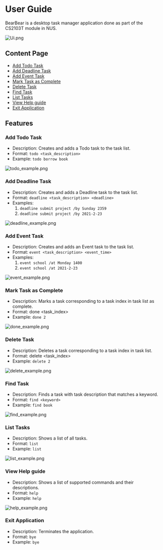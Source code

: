 # User Guide
BearBear is a desktop task manager application done as part of the CS2103T module in NUS.

![Ui.png](Ui.png)
## Content Page 
* [Add Todo Task](#todo-task)
* [Add Deadline Task](#deadline-task)
* [Add Event Task](#event-task)
* [Mark Task as Complete](#mark-task-as-complete)
* [Delete Task](#delete-task)
* [Find Task](#find-task)
* [List Tasks](#list-tasks)
* [View Help guide](#view-help-guide)
* [Exit Application](#exit-application)

## Features
### Add Todo Task
* Description: Creates and adds a Todo task to the task list.
* Format: `todo <task_description>`
* Example: `todo borrow book`

![todo_example.png](todo_example.png)

### Add Deadline Task
* Description: Creates and adds a Deadline task to the task list.
* Format: `deadline <task_description> <deadline>`
* Examples:
    1. `deadline submit project /by Sunday 2359`
    2. `deadline submit project /by 2021-2-23`
  
![deadline_example.png](deadline_example.png)
    
### Add Event Task
* Description: Creates and adds an Event task to the task list.
* Format: `event <task_description> <event_time>`
* Examples:
    1. `event school /at Monday 1400`
    2. `event school /at 2021-2-23`
  
![event_example.png](event_example.png)

### Mark Task as Complete
* Description: Marks a task corresponding to a task index in task list as complete.
* Format: done <task_index>
* Example: `done 2`

![done_example.png](done_example.png)

### Delete Task
* Description: Deletes a task corresponding to a task index in task list.
* Format: delete <task_index>
* Example: `delete 2`

![delete_example.png](delete_example.png)

### Find Task
* Description: Finds a task with task description that matches a keyword.
* Format: `find <keyword>`
* Example: `find book`

![find_example.png](find_example.png)

### List Tasks
* Description: Shows a list of all tasks.
* Format: `list`
* Example: `list`

![list_example.png](list_example.png)

### View Help guide
* Description: Shows a list of supported commands and their descriptions.
* Format: `help`
* Example: `help`

![help_example.png](help_example.png)

### Exit Application
* Description: Terminates the application.
* Format: `bye`
* Example: `bye`

